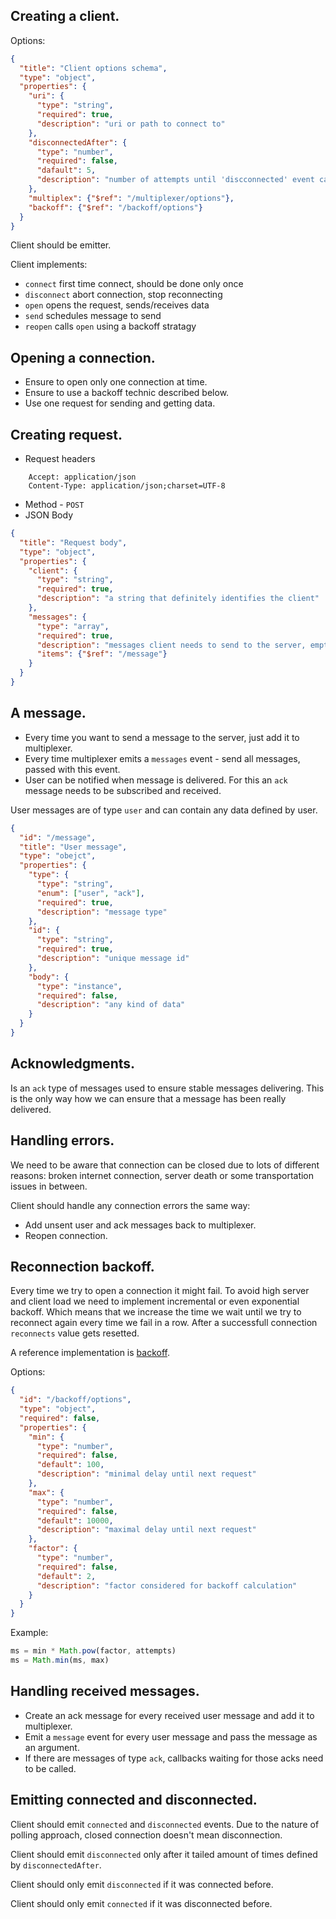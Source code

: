## Creating a client.

Options:

```json
{
  "title": "Client options schema",
  "type": "object",
  "properties": {
    "uri": {
      "type": "string",
      "required": true,
      "description": "uri or path to connect to"
    },
    "disconnectedAfter": {
      "type": "number",
      "required": false,
      "dafault": 5,
      "description": "number of attempts until 'discconnected' event can be emitted"
    },
    "multiplex": {"$ref": "/multiplexer/options"},
    "backoff": {"$ref": "/backoff/options"}
  }
}
```

Client should be emitter.

Client implements:

- `connect` first time connect, should be done only once
- `disconnect` abort connection, stop reconnecting
- `open` opens the request, sends/receives data
- `send` schedules message to send
- `reopen` calls `open` using a backoff stratagy

## Opening a connection.

- Ensure to open only one connection at time.
- Ensure to use a backoff technic described below.
- Use one request for sending and getting data.

## Creating request.

- Request headers
```
    Accept: application/json
    Content-Type: application/json;charset=UTF-8
```
- Method - `POST`
- JSON Body

```json
{
  "title": "Request body",
  "type": "object",
  "properties": {
    "client": {
      "type": "string",
      "required": true,
      "description": "a string that definitely identifies the client"
    },
    "messages": {
      "type": "array",
      "required": true,
      "description": "messages client needs to send to the server, empty",
      "items": {"$ref": "/message"}
    }
  }
}
```

## A message.

- Every time you want to send a message to the server, just add it to multiplexer.
- Every time multiplexer emits a `messages` event - send all messages, passed with this event.
- User can be notified when message is delivered. For this an `ack` message needs to be subscribed and received.

User messages are of type `user` and can contain any data defined by user.

```json
{
  "id": "/message",
  "title": "User message",
  "type": "obejct",
  "properties": {
    "type": {
      "type": "string",
      "enum": ["user", "ack"],
      "required": true,
      "description": "message type"
    },
    "id": {
      "type": "string",
      "required": true,
      "description": "unique message id"
    },
    "body": {
      "type": "instance",
      "required": false,
      "description": "any kind of data"
    }
  }
}
```

## Acknowledgments.

Is an `ack` type of messages used to ensure stable messages delivering. This is the only way how we can ensure that a message has been really delivered.


## Handling errors.

We need to be aware that connection can be closed due to lots of different reasons: broken internet connection, server death or some transportation issues in between.

Client should handle any connection errors the same way:

- Add unsent user and ack messages back to multiplexer.
- Reopen connection.

## Reconnection backoff.

Every time we try to open a connection it might fail. To avoid high server and client load we need to implement incremental or even exponential backoff. Which means that we increase the time we wait until we try to reconnect again every time we fail in a row. After a successfull connection `reconnects` value gets resetted.

A reference implementation is [backoff](https://github.com/mokesmokes/backo2).

Options:

```json
{
  "id": "/backoff/options",
  "type": "object",
  "required": false,
  "properties": {
    "min": {
      "type": "number",
      "required": false,
      "default": 100,
      "description": "minimal delay until next request"
    },
    "max": {
      "type": "number",
      "required": false,
      "default": 10000,
      "description": "maximal delay until next request"
    },
    "factor": {
      "type": "number",
      "required": false,
      "default": 2,
      "description": "factor considered for backoff calculation"
    }
  }
}
```

Example:

```js
ms = min * Math.pow(factor, attempts)
ms = Math.min(ms, max)
```

## Handling received messages.

- Create an ack message for every received user message and add it to multiplexer.
- Emit a `message` event for every user message and pass the message as an argument.
- If there are messages of type `ack`, callbacks waiting for those acks need to be called.

## Emitting connected and disconnected.

Client should emit `connected` and `disconnected` events. Due to the nature of polling approach, closed connection doesn't mean disconnection.

Client should emit `disconnected` only after it tailed amount of times defined by  `disconnectedAfter`.

Client should only emit `disconnected` if it was connected before.

Client should only emit `connected` if it was disconnected before.
